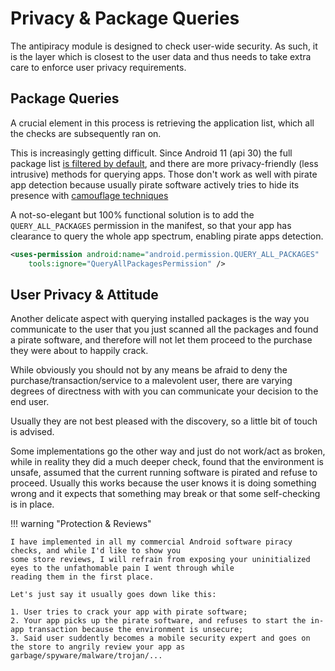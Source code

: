 # Privacy & Package Queries
The antipiracy module is designed to check user-wide security. As such, it is the layer which is
closest to the user data and thus needs to take extra care to enforce user privacy requirements.

## Package Queries
A crucial element in this process is retrieving the application list, which all the checks 
are subsequently ran on.

This is increasingly getting difficult. Since Android 11 (api 30) the full package list 
[is filtered by default](https://developer.android.com/training/package-visibility), and there are
more privacy-friendly (less intrusive) methods for querying apps.
Those don't work as well with pirate app detection because usually pirate software actively 
tries to hide its presence with [camouflage techniques](detection.md)

A not-so-elegant but 100% functional solution is to add the `QUERY_ALL_PACKAGES` permission 
in the manifest, so that your app has clearance to query the whole app spectrum, enabling
pirate apps detection.

```xml
<uses-permission android:name="android.permission.QUERY_ALL_PACKAGES"
    tools:ignore="QueryAllPackagesPermission" />
```

## User Privacy & Attitude
Another delicate aspect with querying installed packages is the way you communicate to the user that
you just scanned all the packages and found a pirate software, and therefore will not let them proceed to the purchase they were about to happily crack.

While obviously you should not by any means be afraid to deny the purchase/transaction/service to a malevolent user, there are varying degrees of directness with with you can communicate your decision to the end user.

Usually they are not best pleased with the discovery, so a little bit of touch is advised.

Some implementations go the other way and just do not work/act as broken, while in reality they did a much deeper check, found that the environment is unsafe, assumed that the current running software is pirated and refuse to proceed. Usually this works because the user knows it is doing something wrong and it expects that something may break or that some self-checking is in place.

!!! warning "Protection & Reviews"

    I have implemented in all my commercial Android software piracy checks, and while I'd like to show you
	some store reviews, I will refrain from exposing your uninitialized eyes to the unfathomable pain I went through while
	reading them in the first place.

	Let's just say it usually goes down like this:

	1. User tries to crack your app with pirate software;
	2. Your app picks up the pirate software, and refuses to start the in-app transaction because the environment is unsecure;
	3. Said user suddently becomes a mobile security expert and goes on the store to angrily review your app as garbage/spyware/malware/trojan/...